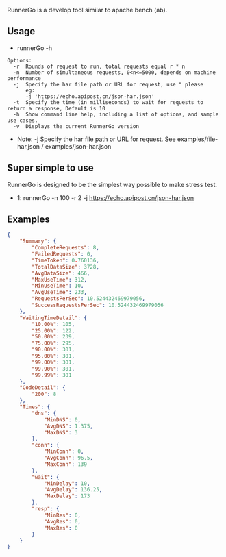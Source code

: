 

RunnerGo is a develop tool similar to apache bench (ab).

## Usage
* runnerGo -h

```
Options:
  -r  Rounds of request to run, total requests equal r * n
  -n  Number of simultaneous requests, 0<n<=5000, depends on machine performance
  -j  Specify the har file path or URL for request, use " please
      eg: 
      -j 'https://echo.apipost.cn/json-har.json'
  -t  Specify the time (in milliseconds) to wait for requests to return a response, Default is 10
  -h  Show command line help, including a list of options, and sample use cases.
  -v  Displays the current RunnerGo version
```

* Note: -j Specify the har file path or URL for request. See examples/file-har.json / examples/json-har.json

## Super simple to use
RunnerGo is designed to be the simplest way possible to make stress test. 

* 1: runnerGo -n 100 -r 2 -j https://echo.apipost.cn/json-har.json

## Examples
```json
{
    "Summary": {
        "CompleteRequests": 8,
        "FailedRequests": 0,
        "TimeToken": 0.760136,
        "TotalDataSize": 3728,
        "AvgDataSize": 466,
        "MaxUseTime": 312,
        "MinUseTime": 10,
        "AvgUseTime": 233,
        "RequestsPerSec": 10.524432469979056,
        "SuccessRequestsPerSec": 10.524432469979056
    },
    "WaitingTimeDetail": {
        "10.00%": 105,
        "25.00%": 122,
        "50.00%": 239,
        "75.00%": 295,
        "90.00%": 301,
        "95.00%": 301,
        "99.00%": 301,
        "99.90%": 301,
        "99.99%": 301
    },
    "CodeDetail": {
        "200": 8
    },
    "Times": {
        "dns": {
            "MinDNS": 0,
            "AvgDNS": 1.375,
            "MaxDNS": 3
        },
        "conn": {
            "MinConn": 0,
            "AvgConn": 96.5,
            "MaxConn": 139
        },
        "wait": {
            "MinDelay": 10,
            "AvgDelay": 136.25,
            "MaxDelay": 173
        },
        "resp": {
            "MinRes": 0,
            "AvgRes": 0,
            "MaxRes": 0
        }
    }
}
```